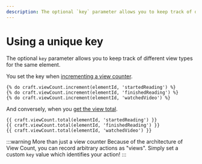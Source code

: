 ```yaml
---
description: The optional `key` parameter allows you to keep track of different view types for the same element.
---
```


# Using a unique key

The optional `key` parameter allows you to keep track of different view types for the same element.

You set the key when [incrementing a view counter](/how-to-increment-the-counter/).

```twig
{% do craft.viewCount.increment(elementId, 'startedReading') %}
{% do craft.viewCount.increment(elementId, 'finishedReading') %}
{% do craft.viewCount.increment(elementId, 'watchedVideo') %}
```

And conversely, when you [get the view total](/get-view-totals-per-element/).

```twig
{{ craft.viewCount.total(elementId, 'startedReading') }}
{{ craft.viewCount.total(elementId, 'finishedReading') }}
{{ craft.viewCount.total(elementId, 'watchedVideo') }}
```

:::warning More than just a view counter
Because of the architecture of View Count, you can record arbitrary actions as "views". Simply set a custom `key` value which identifies your action!
:::
